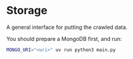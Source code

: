 # Storage

A general interface for putting the crawled data.

You should prepare a MongoDB first, and run:

```bash
MONGO_URI="<uri>" uv run python3 main.py
```
